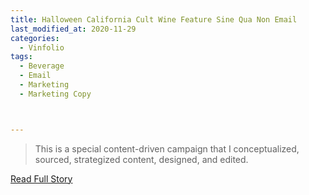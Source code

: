 ```yaml
---
title: Halloween California Cult Wine Feature Sine Qua Non Email
last_modified_at: 2020-11-29
categories:
  - Vinfolio
tags:
  - Beverage
  - Email
  - Marketing
  - Marketing Copy



---
```


> This is a special content-driven campaign that I conceptualized, sourced, strategized content, designed, and edited.

<a href="http://links.vinfolio.com/e/evib?_t=414f72b8e11b4850bb66506e2c10eaa1&_m=3317af6c3dc0431fb36d74097e67cb09&_e=vTUiJ14r0J2pWX8-ZpT_46utte2pj-H-a4zZ7NMCnFN41pEzEH1Ho0-4XCc8_2ReqtfwBQQ5VgbqQW5gCvSkvQN1lOeyLY6Z7u1pXLejB5xT3srMxE6L8N5nnik5LATJ" target="_blank">Read Full Story</a>
